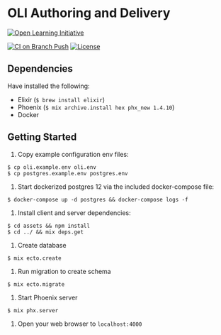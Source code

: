 # OLI Authoring and Delivery

[![Open Learning Initiative](https://oli.cmu.edu/wp-content/uploads/2018/10/oli-logo-78px-high-1.svg)](http://oli.cmu.edu/)

[![CI on Branch Push](https://github.com/Simon-Initiative/oli-torus/workflows/CI%20on%20Branch%20Push/badge.svg?branch=production&event=push)](https://github.com/Simon-Initiative/oli-torus/actions?query=workflow%3A%22CI+on+Branch+Push%22)
[![License](https://img.shields.io/badge/license-MIT-green.svg)](https://github.com/Simon-Initiative/authoring-client/blob/master/LICENSE)

## Dependencies

Have installed the following:

- Elixir (`$ brew install elixir`)
- Phoenix (`$ mix archive.install hex phx_new 1.4.10`)
- Docker

## Getting Started

1. Copy example configuration env files:
```
$ cp oli.example.env oli.env
$ cp postgres.example.env postgres.env
```

1. Start dockerized postgres 12 via the included docker-compose file:
```
$ docker-compose up -d postgres && docker-compose logs -f
```

1. Install client and server dependencies:
```
$ cd assets && npm install
$ cd ../ && mix deps.get
```

1. Create database
```
$ mix ecto.create
```

1. Run migration to create schema
```
$ mix ecto.migrate
```

1. Start Phoenix server
```
$ mix phx.server
```

1. Open your web browser to `localhost:4000`
